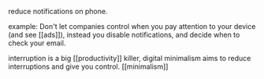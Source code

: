 reduce notifications on phone.

example:
Don't let companies control when you pay attention to your device (and see [[ads]]), instead you disable notifications, and decide when to check your email.

interruption is a big [[productivity]] killer, digital minimalism aims to reduce interruptions and give you control.
[[minimalism]]